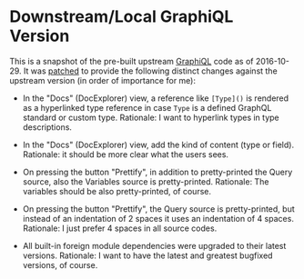 
Downstream/Local GraphiQL Version
=================================

This is a snapshot of the pre-built upstream [GraphiQL](https://github.com/graphql/graphiql) code as of 2016-10-29.
It was [patched](graphiql.diff) to provide the following distinct changes against the upstream version (in order
of importance for me):

- In the "Docs" (DocExplorer) view, a reference like `[Type]()` is
  rendered as a hyperlinked type reference in case `Type` is a defined
  GraphQL standard or custom type.
  Rationale: I want to hyperlink types in type descriptions.

- In the "Docs" (DocExplorer) view, add the kind of content (type or field).
  Rationale: it should be more clear what the users sees.

- On pressing the button "Prettify", in addition to pretty-printed the Query source,
  also the Variables source is pretty-printed.
  Rationale: The variables should be also pretty-printed, of course.

- On pressing the button "Prettify", the Query source is pretty-printed,
  but instead of an indentation of 2 spaces it uses an indentation of 4 spaces.
  Rationale: I just prefer 4 spaces in all source codes.

- All built-in foreign module dependencies were upgraded to their latest versions.
  Rationale: I want to have the latest and greatest bugfixed versions, of course.

